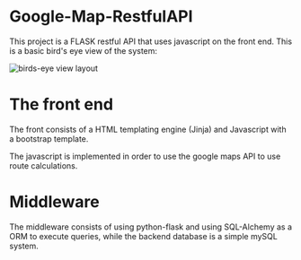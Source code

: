 # Google-Map-RestfulAPI

This project is a FLASK restful API that uses javascript on the front end. This is a basic bird's eye view of the system:


![birds-eye view layout](https://i.ibb.co/TtZ6wj7/Schematics.png)



# The front end
The front consists of a HTML templating engine (Jinja) and Javascript with a bootstrap template.

The javascript is implemented in order to use the google maps API to use route calculations.

# Middleware

The middleware consists of using python-flask and using SQL-Alchemy as a ORM to execute queries, while the backend database is a simple mySQL system.
